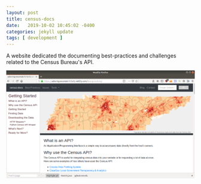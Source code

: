 ```yaml
---
layout: post
title: census-docs
date:   2019-10-02 10:45:02 -0400
categories: jekyll update
tags: [ development ]
---
```


A website dedicated the documenting best-practices and challenges related to the Census Bureau's API.

[![census-docs](/media/post_covers/census-docs.png)](https://adoring-wozniak-fc7a12.netlify.com/)